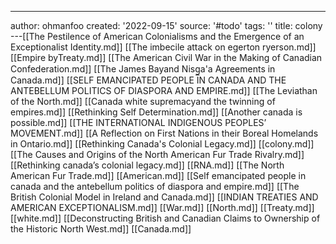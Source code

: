 ---
author: ohmanfoo
created: '2022-09-15'
source: '#todo'
tags: ''
title: colony
---[[The Pestilence of American Colonialisms and the Emergence of an Exceptionalist Identity.md]]
[[The imbecile attack on egerton ryerson.md]]
[[Empire byTreaty.md]]
[[The American Civil War in the Making of Canadian Confederation.md]]
[[The James Bayand Nisg̲a'a Agreements in Canada.md]]
[[SELF EMANCIPATED PEOPLE IN CANADA AND THE ANTEBELLUM POLITICS OF DIASPORA AND EMPIRE.md]]
[[The Leviathan of the North.md]]
[[Canada white supremacyand the twinning of empires.md]]
[[Rethinking Self Determination.md]]
[[Another canada is possible.md]]
[[THE INTERNATIONAL INDIGENOUS PEOPLES’ MOVEMENT.md]]
[[A Reflection on First Nations in their Boreal Homelands in Ontario.md]]
[[Rethinking Canada's Colonial Legacy.md]]
[[colony.md]]
[[The Causes and Origins of the North American Fur Trade Rivalry.md]]
[[Rethinking canada’s colonial legacy.md]]
[[RNA.md]]
[[The North American Fur Trade.md]]
[[American.md]]
[[Self emancipated people in canada and the antebellum politics of diaspora and empire.md]]
[[The British Colonial Model in Ireland and Canada.md]]
[[INDIAN TREATIES AND AMERICAN EXCEPTIONALISM.md]]
[[War.md]]
[[North.md]]
[[Treaty.md]]
[[white.md]]
[[Deconstructing British and Canadian Claims to Ownership of the Historic North West.md]]
[[Canada.md]]
